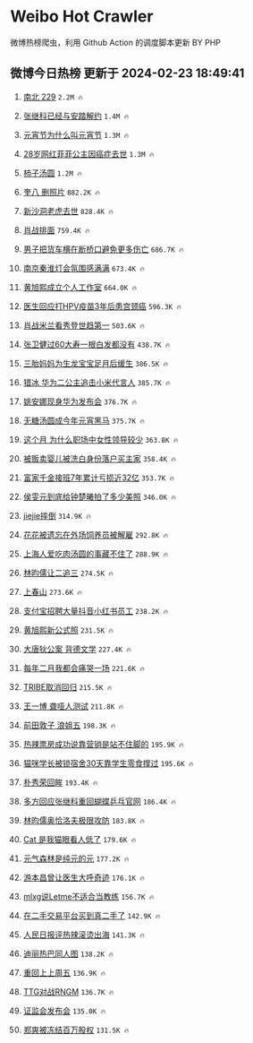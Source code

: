 # Weibo Hot Crawler 



微博热榜爬虫，利用 Github Action 的调度脚本更新 BY PHP 


## 微博今日热榜 更新于 2024-02-23 18:49:41 
1. [南北 229](https://s.weibo.com/weibo?q=%E5%8D%97%E5%8C%97%20229&t=31&band_rank=1&Refer=top) `2.2M 🔥` 

1. [张继科已经与安踏解约](https://s.weibo.com/weibo?q=%23%E5%BC%A0%E7%BB%A7%E7%A7%91%E5%B7%B2%E7%BB%8F%E4%B8%8E%E5%AE%89%E8%B8%8F%E8%A7%A3%E7%BA%A6%23&t=31&band_rank=2&Refer=top) `1.4M 🔥` 

1. [元宵节为什么叫元宵节](https://s.weibo.com/weibo?q=%23%E5%85%83%E5%AE%B5%E8%8A%82%E4%B8%BA%E4%BB%80%E4%B9%88%E5%8F%AB%E5%85%83%E5%AE%B5%E8%8A%82%23&t=31&band_rank=3&Refer=top) `1.3M 🔥` 

1. [28岁网红菲菲公主因癌症去世](https://s.weibo.com/weibo?q=%2328%E5%B2%81%E7%BD%91%E7%BA%A2%E8%8F%B2%E8%8F%B2%E5%85%AC%E4%B8%BB%E5%9B%A0%E7%99%8C%E7%97%87%E5%8E%BB%E4%B8%96%23&t=31&band_rank=4&Refer=top) `1.3M 🔥` 

1. [柿子汤圆](https://s.weibo.com/weibo?q=%E6%9F%BF%E5%AD%90%E6%B1%A4%E5%9C%86&t=31&band_rank=5&Refer=top) `1.2M 🔥` 

1. [奎八 删照片](https://s.weibo.com/weibo?q=%E5%A5%8E%E5%85%AB%20%E5%88%A0%E7%85%A7%E7%89%87&t=31&band_rank=6&Refer=top) `882.2K 🔥` 

1. [新沙洞老虎去世](https://s.weibo.com/weibo?q=%23%E6%96%B0%E6%B2%99%E6%B4%9E%E8%80%81%E8%99%8E%E5%8E%BB%E4%B8%96%23&t=31&band_rank=7&Refer=top) `828.4K 🔥` 

1. [肖战排面](https://s.weibo.com/weibo?q=%E8%82%96%E6%88%98%E6%8E%92%E9%9D%A2&t=31&band_rank=8&Refer=top) `759.4K 🔥` 

1. [男子把货车横在断桥口避免更多伤亡](https://s.weibo.com/weibo?q=%23%E7%94%B7%E5%AD%90%E6%8A%8A%E8%B4%A7%E8%BD%A6%E6%A8%AA%E5%9C%A8%E6%96%AD%E6%A1%A5%E5%8F%A3%E9%81%BF%E5%85%8D%E6%9B%B4%E5%A4%9A%E4%BC%A4%E4%BA%A1%23&t=31&band_rank=9&Refer=top) `686.7K 🔥` 

1. [南京秦淮灯会氛围感满满](https://s.weibo.com/weibo?q=%23%E5%8D%97%E4%BA%AC%E7%A7%A6%E6%B7%AE%E7%81%AF%E4%BC%9A%E6%B0%9B%E5%9B%B4%E6%84%9F%E6%BB%A1%E6%BB%A1%23&t=31&band_rank=10&Refer=top) `673.4K 🔥` 

1. [黄旭熙成立个人工作室](https://s.weibo.com/weibo?q=%23%E9%BB%84%E6%97%AD%E7%86%99%E6%88%90%E7%AB%8B%E4%B8%AA%E4%BA%BA%E5%B7%A5%E4%BD%9C%E5%AE%A4%23&t=31&band_rank=11&Refer=top) `664.0K 🔥` 

1. [医生回应打HPV疫苗3年后患宫颈癌](https://s.weibo.com/weibo?q=%23%E5%8C%BB%E7%94%9F%E5%9B%9E%E5%BA%94%E6%89%93HPV%E7%96%AB%E8%8B%973%E5%B9%B4%E5%90%8E%E6%82%A3%E5%AE%AB%E9%A2%88%E7%99%8C%23&t=31&band_rank=12&Refer=top) `596.3K 🔥` 

1. [肖战米兰看秀登世趋第一](https://s.weibo.com/weibo?q=%23%E8%82%96%E6%88%98%E7%B1%B3%E5%85%B0%E7%9C%8B%E7%A7%80%E7%99%BB%E4%B8%96%E8%B6%8B%E7%AC%AC%E4%B8%80%23&t=31&band_rank=13&Refer=top) `503.6K 🔥` 

1. [张卫健过60大寿一根白发都没有](https://s.weibo.com/weibo?q=%E5%BC%A0%E5%8D%AB%E5%81%A5%E8%BF%8760%E5%A4%A7%E5%AF%BF%E4%B8%80%E6%A0%B9%E7%99%BD%E5%8F%91%E9%83%BD%E6%B2%A1%E6%9C%89&t=31&band_rank=14&Refer=top) `438.7K 🔥` 

1. [三胎妈妈为生龙宝宝足月后缓生](https://s.weibo.com/weibo?q=%23%E4%B8%89%E8%83%8E%E5%A6%88%E5%A6%88%E4%B8%BA%E7%94%9F%E9%BE%99%E5%AE%9D%E5%AE%9D%E8%B6%B3%E6%9C%88%E5%90%8E%E7%BC%93%E7%94%9F%23&t=31&band_rank=15&Refer=top) `386.5K 🔥` 

1. [猎冰 华为二公主追击小米代言人](https://s.weibo.com/weibo?q=%E7%8C%8E%E5%86%B0%20%E5%8D%8E%E4%B8%BA%E4%BA%8C%E5%85%AC%E4%B8%BB%E8%BF%BD%E5%87%BB%E5%B0%8F%E7%B1%B3%E4%BB%A3%E8%A8%80%E4%BA%BA&t=31&band_rank=16&Refer=top) `385.7K 🔥` 

1. [姚安娜现身华为发布会](https://s.weibo.com/weibo?q=%23%E5%A7%9A%E5%AE%89%E5%A8%9C%E7%8E%B0%E8%BA%AB%E5%8D%8E%E4%B8%BA%E5%8F%91%E5%B8%83%E4%BC%9A%23&t=31&band_rank=17&Refer=top) `376.7K 🔥` 

1. [无糖汤圆成今年元宵黑马](https://s.weibo.com/weibo?q=%23%E6%97%A0%E7%B3%96%E6%B1%A4%E5%9C%86%E6%88%90%E4%BB%8A%E5%B9%B4%E5%85%83%E5%AE%B5%E9%BB%91%E9%A9%AC%23&t=31&band_rank=18&Refer=top) `375.7K 🔥` 

1. [这个月 为什么职场中女性领导较少](https://s.weibo.com/weibo?q=%E8%BF%99%E4%B8%AA%E6%9C%88%20%E4%B8%BA%E4%BB%80%E4%B9%88%E8%81%8C%E5%9C%BA%E4%B8%AD%E5%A5%B3%E6%80%A7%E9%A2%86%E5%AF%BC%E8%BE%83%E5%B0%91&t=31&band_rank=19&Refer=top) `363.8K 🔥` 

1. [被贩卖婴儿被洗白身份落户买主家](https://s.weibo.com/weibo?q=%23%E8%A2%AB%E8%B4%A9%E5%8D%96%E5%A9%B4%E5%84%BF%E8%A2%AB%E6%B4%97%E7%99%BD%E8%BA%AB%E4%BB%BD%E8%90%BD%E6%88%B7%E4%B9%B0%E4%B8%BB%E5%AE%B6%23&t=31&band_rank=20&Refer=top) `358.4K 🔥` 

1. [富家千金接班7年累计亏损近32亿](https://s.weibo.com/weibo?q=%23%E5%AF%8C%E5%AE%B6%E5%8D%83%E9%87%91%E6%8E%A5%E7%8F%AD7%E5%B9%B4%E7%B4%AF%E8%AE%A1%E4%BA%8F%E6%8D%9F%E8%BF%9132%E4%BA%BF%23&t=31&band_rank=21&Refer=top) `353.7K 🔥` 

1. [侯雯元到底给钟楚曦拍了多少美照](https://s.weibo.com/weibo?q=%23%E4%BE%AF%E9%9B%AF%E5%85%83%E5%88%B0%E5%BA%95%E7%BB%99%E9%92%9F%E6%A5%9A%E6%9B%A6%E6%8B%8D%E4%BA%86%E5%A4%9A%E5%B0%91%E7%BE%8E%E7%85%A7%23&t=31&band_rank=22&Refer=top) `346.0K 🔥` 

1. [jiejie摔倒](https://s.weibo.com/weibo?q=jiejie%E6%91%94%E5%80%92&t=31&band_rank=23&Refer=top) `314.9K 🔥` 

1. [花花被遗忘在外场饲养员被解雇](https://s.weibo.com/weibo?q=%23%E8%8A%B1%E8%8A%B1%E8%A2%AB%E9%81%97%E5%BF%98%E5%9C%A8%E5%A4%96%E5%9C%BA%E9%A5%B2%E5%85%BB%E5%91%98%E8%A2%AB%E8%A7%A3%E9%9B%87%23&t=31&band_rank=24&Refer=top) `292.8K 🔥` 

1. [上海人爱吃肉汤圆的事藏不住了](https://s.weibo.com/weibo?q=%23%E4%B8%8A%E6%B5%B7%E4%BA%BA%E7%88%B1%E5%90%83%E8%82%89%E6%B1%A4%E5%9C%86%E7%9A%84%E4%BA%8B%E8%97%8F%E4%B8%8D%E4%BD%8F%E4%BA%86%23&t=31&band_rank=25&Refer=top) `288.9K 🔥` 

1. [林昀儒让二追三](https://s.weibo.com/weibo?q=%23%E6%9E%97%E6%98%80%E5%84%92%E8%AE%A9%E4%BA%8C%E8%BF%BD%E4%B8%89%23&t=31&band_rank=26&Refer=top) `274.5K 🔥` 

1. [上春山](https://s.weibo.com/weibo?q=%E4%B8%8A%E6%98%A5%E5%B1%B1&t=31&band_rank=27&Refer=top) `273.6K 🔥` 

1. [支付宝招聘大量抖音小红书员工](https://s.weibo.com/weibo?q=%23%E6%94%AF%E4%BB%98%E5%AE%9D%E6%8B%9B%E8%81%98%E5%A4%A7%E9%87%8F%E6%8A%96%E9%9F%B3%E5%B0%8F%E7%BA%A2%E4%B9%A6%E5%91%98%E5%B7%A5%23&t=31&band_rank=28&Refer=top) `238.2K 🔥` 

1. [黄旭熙新公式照](https://s.weibo.com/weibo?q=%E9%BB%84%E6%97%AD%E7%86%99%E6%96%B0%E5%85%AC%E5%BC%8F%E7%85%A7&t=31&band_rank=29&Refer=top) `231.5K 🔥` 

1. [大唐狄公案 背德文学](https://s.weibo.com/weibo?q=%E5%A4%A7%E5%94%90%E7%8B%84%E5%85%AC%E6%A1%88%20%E8%83%8C%E5%BE%B7%E6%96%87%E5%AD%A6&t=31&band_rank=30&Refer=top) `227.4K 🔥` 

1. [每年二月我都会痛哭一场](https://s.weibo.com/weibo?q=%23%E6%AF%8F%E5%B9%B4%E4%BA%8C%E6%9C%88%E6%88%91%E9%83%BD%E4%BC%9A%E7%97%9B%E5%93%AD%E4%B8%80%E5%9C%BA%23&t=31&band_rank=31&Refer=top) `221.6K 🔥` 

1. [TRIBE取消回归](https://s.weibo.com/weibo?q=%23TRIBE%E5%8F%96%E6%B6%88%E5%9B%9E%E5%BD%92%23&t=31&band_rank=32&Refer=top) `215.5K 🔥` 

1. [王一博 聋哑人测试](https://s.weibo.com/weibo?q=%E7%8E%8B%E4%B8%80%E5%8D%9A%20%E8%81%8B%E5%93%91%E4%BA%BA%E6%B5%8B%E8%AF%95&t=31&band_rank=33&Refer=top) `211.8K 🔥` 

1. [前田敦子 浪姐五](https://s.weibo.com/weibo?q=%E5%89%8D%E7%94%B0%E6%95%A6%E5%AD%90%20%E6%B5%AA%E5%A7%90%E4%BA%94&t=31&band_rank=34&Refer=top) `198.3K 🔥` 

1. [热辣票房成功说靠营销是站不住脚的](https://s.weibo.com/weibo?q=%E7%83%AD%E8%BE%A3%E7%A5%A8%E6%88%BF%E6%88%90%E5%8A%9F%E8%AF%B4%E9%9D%A0%E8%90%A5%E9%94%80%E6%98%AF%E7%AB%99%E4%B8%8D%E4%BD%8F%E8%84%9A%E7%9A%84&t=31&band_rank=35&Refer=top) `195.9K 🔥` 

1. [猫咪学长被锁宿舍30天靠学生零食撑过](https://s.weibo.com/weibo?q=%23%E7%8C%AB%E5%92%AA%E5%AD%A6%E9%95%BF%E8%A2%AB%E9%94%81%E5%AE%BF%E8%88%8D30%E5%A4%A9%E9%9D%A0%E5%AD%A6%E7%94%9F%E9%9B%B6%E9%A3%9F%E6%92%91%E8%BF%87%23&t=31&band_rank=36&Refer=top) `195.6K 🔥` 

1. [朴秀荣回眸](https://s.weibo.com/weibo?q=%E6%9C%B4%E7%A7%80%E8%8D%A3%E5%9B%9E%E7%9C%B8&t=31&band_rank=37&Refer=top) `193.4K 🔥` 

1. [多方回应张继科重回蝴蝶乒乓官网](https://s.weibo.com/weibo?q=%23%E5%A4%9A%E6%96%B9%E5%9B%9E%E5%BA%94%E5%BC%A0%E7%BB%A7%E7%A7%91%E9%87%8D%E5%9B%9E%E8%9D%B4%E8%9D%B6%E4%B9%92%E4%B9%93%E5%AE%98%E7%BD%91%23&t=31&band_rank=38&Refer=top) `186.4K 🔥` 

1. [林昀儒奥恰洛夫极限攻防](https://s.weibo.com/weibo?q=%23%E6%9E%97%E6%98%80%E5%84%92%E5%A5%A5%E6%81%B0%E6%B4%9B%E5%A4%AB%E6%9E%81%E9%99%90%E6%94%BB%E9%98%B2%23&t=31&band_rank=39&Refer=top) `183.8K 🔥` 

1. [Cat 是我猫眼看人低了](https://s.weibo.com/weibo?q=Cat%20%E6%98%AF%E6%88%91%E7%8C%AB%E7%9C%BC%E7%9C%8B%E4%BA%BA%E4%BD%8E%E4%BA%86&t=31&band_rank=40&Refer=top) `179.6K 🔥` 

1. [元气森林是纯元的元](https://s.weibo.com/weibo?q=%E5%85%83%E6%B0%94%E6%A3%AE%E6%9E%97%E6%98%AF%E7%BA%AF%E5%85%83%E7%9A%84%E5%85%83&t=31&band_rank=41&Refer=top) `177.2K 🔥` 

1. [游本昌曾让医生大呼奇迹](https://s.weibo.com/weibo?q=%23%E6%B8%B8%E6%9C%AC%E6%98%8C%E6%9B%BE%E8%AE%A9%E5%8C%BB%E7%94%9F%E5%A4%A7%E5%91%BC%E5%A5%87%E8%BF%B9%23&t=31&band_rank=42&Refer=top) `176.1K 🔥` 

1. [mlxg说Letme不适合当教练](https://s.weibo.com/weibo?q=%23mlxg%E8%AF%B4Letme%E4%B8%8D%E9%80%82%E5%90%88%E5%BD%93%E6%95%99%E7%BB%83%23&t=31&band_rank=43&Refer=top) `156.7K 🔥` 

1. [在二手交易平台买到真二手了](https://s.weibo.com/weibo?q=%23%E5%9C%A8%E4%BA%8C%E6%89%8B%E4%BA%A4%E6%98%93%E5%B9%B3%E5%8F%B0%E4%B9%B0%E5%88%B0%E7%9C%9F%E4%BA%8C%E6%89%8B%E4%BA%86%23&t=31&band_rank=44&Refer=top) `142.9K 🔥` 

1. [人民日报评热辣滚烫出海](https://s.weibo.com/weibo?q=%23%E4%BA%BA%E6%B0%91%E6%97%A5%E6%8A%A5%E8%AF%84%E7%83%AD%E8%BE%A3%E6%BB%9A%E7%83%AB%E5%87%BA%E6%B5%B7%23&t=31&band_rank=45&Refer=top) `141.3K 🔥` 

1. [迪丽热巴同人图](https://s.weibo.com/weibo?q=%E8%BF%AA%E4%B8%BD%E7%83%AD%E5%B7%B4%E5%90%8C%E4%BA%BA%E5%9B%BE&t=31&band_rank=46&Refer=top) `138.2K 🔥` 

1. [重回上上周五](https://s.weibo.com/weibo?q=%23%E9%87%8D%E5%9B%9E%E4%B8%8A%E4%B8%8A%E5%91%A8%E4%BA%94%23&t=31&band_rank=47&Refer=top) `136.9K 🔥` 

1. [TTG对战RNGM](https://s.weibo.com/weibo?q=%23TTG%E5%AF%B9%E6%88%98RNGM%23&t=31&band_rank=48&Refer=top) `136.7K 🔥` 

1. [证监会发布会](https://s.weibo.com/weibo?q=%23%E8%AF%81%E7%9B%91%E4%BC%9A%E5%8F%91%E5%B8%83%E4%BC%9A%23&t=31&band_rank=49&Refer=top) `135.0K 🔥` 

1. [郑爽被冻结百万股权](https://s.weibo.com/weibo?q=%23%E9%83%91%E7%88%BD%E8%A2%AB%E5%86%BB%E7%BB%93%E7%99%BE%E4%B8%87%E8%82%A1%E6%9D%83%23&t=31&band_rank=50&Refer=top) `131.5K 🔥` 

